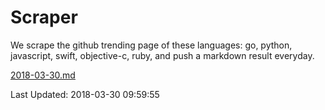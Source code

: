 # Scraper

We scrape the github trending page of these languages: go, python, javascript, swift, objective-c, ruby, and push a markdown result everyday.

[2018-03-30.md](https://github.com/henson/Scraper/blob/master/2018-03-30.md)

Last Updated: 2018-03-30 09:59:55